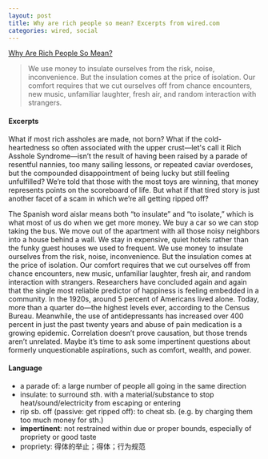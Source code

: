 ```yaml
---
layout: post
title: Why are rich people so mean? Excerpts from wired.com
categories: wired, social
---
```

[Why Are Rich People So Mean?](https://www.wired.com/story/why-are-rich-people-so-mean/#intcid=recommendations_wired-right-rail-popular_ed986e5c-2526-45d2-b388-9f41aef89143_cral-top1-3)

>We use money to insulate ourselves from the risk, noise, inconvenience. But the insulation comes at the price of isolation. Our comfort requires that we cut ourselves off from chance encounters, new music, unfamiliar laughter, fresh air, and random interaction with strangers.

#### Excerpts

What if most rich assholes are made, not born? What if the cold-heartedness so often associated with the upper crust—let's call it Rich Asshole Syndrome—isn’t the result of having been raised by a parade of resentful nannies, too many sailing lessons, or repeated caviar overdoses, but the compounded disappointment of being lucky but still feeling unfulfilled? We’re told that those with the most toys are winning, that money represents points on the scoreboard of life. But what if that tired story is just another facet of a scam in which we’re all getting ripped off?

The Spanish word aislar means both “to insulate” and “to isolate,” which is what most of us do when we get more money. We buy a car so we can stop taking the bus. We move out of the apartment with all those noisy neighbors into a house behind a wall. We stay in expensive, quiet hotels rather than the funky guest houses we used to frequent. We use money to insulate ourselves from the risk, noise, inconvenience. But the insulation comes at the price of isolation. Our comfort requires that we cut ourselves off from chance encounters, new music, unfamiliar laughter, fresh air, and random interaction with strangers. Researchers have concluded again and again that the single most reliable predictor of happiness is feeling embedded in a community. In the 1920s, around 5 percent of Americans lived alone. Today, more than a quarter do—the highest levels ever, according to the Census Bureau. Meanwhile, the use of antidepressants has increased over 400 percent in just the past twenty years and abuse of pain medication is a growing epidemic. Correlation doesn’t prove causation, but those trends aren’t unrelated. Maybe it’s time to ask some impertinent questions about formerly unquestionable aspirations, such as comfort, wealth, and power.

#### Language

* a parade of: a large number of people all going in the same direction
* insulate: to surround sth. with a material/substance to stop heat/sound/electricity from escaping or entering
* rip sb. off (passive: get ripped off): to cheat sb. (e.g. by charging them too much money for sth.)
* **impertinent**: not restrained within due or proper bounds, especially of propriety or good taste
* propriety: 得体的举止；得体；行为规范